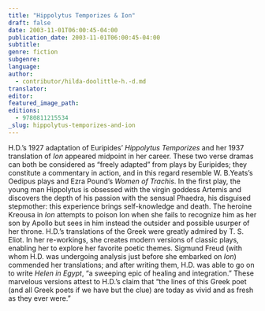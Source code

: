 ```yaml
---
title: "Hippolytus Temporizes & Ion"
draft: false
date: 2003-11-01T06:00:45-04:00
publication_date: 2003-11-01T06:00:45-04:00
subtitle:
genre: fiction
subgenre:
language:
author:
  - contributor/hilda-doolittle-h.-d.md
translator:
editor:
featured_image_path:
editions:
  - 9780811215534
_slug: hippolytus-temporizes-and-ion
---
```


H.D.’s 1927 adaptation of Euripides’ _Hippolytus Temporizes_ and her 1937 translation of _Ion_ appeared midpoint in her career. These two verse dramas can both be considered as “freely adapted” from plays by Euripides; they constitute a commentary in action, and in this regard resemble W. B.Yeats’s Oedipus plays and Ezra Pound’s _Women of Trachis_. In the first play, the young man Hippolytus is obsessed with the virgin goddess Artemis and discovers the depth of his passion with the sensual Phaedra, his disguised stepmother: this experience brings self-knowledge and death. The heroine Kreousa in _Ion_ attempts to poison Ion when she fails to recognize him as her son by Apollo but sees in him instead the outsider and possible usurper of her throne. H.D.’s translations of the Greek were greatly admired by T. S. Eliot. In her re-workings, she creates modern versions of classic plays, enabling her to explore her favorite poetic themes. Sigmund Freud (with whom H.D. was undergoing analysis just before she embarked on _Ion_) commended her translations; and after writing them, H.D. was able to go on to write _Helen in Egypt_, “a sweeping epic of healing and integration.” These marvelous versions attest to H.D.’s claim that “the lines of this Greek poet (and all Greek poets if we have but the clue) are today as vivid and as fresh as they ever were.”


